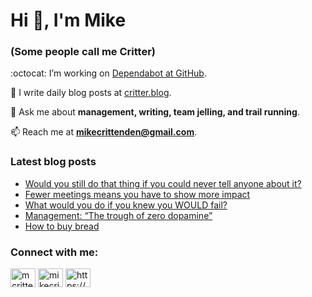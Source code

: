 # Hi 👋, I'm Mike
### (Some people call me Critter)

:octocat: I’m working on [Dependabot at GitHub](https://github.com/features/security).

📝 I write daily blog posts at [critter.blog](https://critter.blog).

💬 Ask me about **management, writing, team jelling, and trail running**.

📫 Reach me at **mikecrittenden@gmail.com**.

### Latest blog posts
<!-- BLOG-POST-LIST:START -->
- [Would you still do that thing if you could never tell anyone about it?](https://critter.blog/2023/08/28/would-you-still-do-that-thing-if-you-could-never-tell-anyone-about-it/)
- [Fewer meetings means you have to show more impact](https://critter.blog/2023/08/25/fewer-meetings-means-you-have-to-show-more-impact/)
- [What would you do if you knew you WOULD fail?](https://critter.blog/2023/08/24/what-would-you-do-if-you-knew-you-would-fail/)
- [Management: “The trough of zero dopamine”](https://critter.blog/2023/08/23/management-the-trough-of-zero-dopamine/)
- [How to buy bread](https://critter.blog/2023/08/22/how-to-buy-bread/)
<!-- BLOG-POST-LIST:END -->

<h3 align="left">Connect with me:</h3>
<p align="left">
<a href="https://twitter.com/mcrittenden" target="blank"><img align="center" src="https://raw.githubusercontent.com/rahuldkjain/github-profile-readme-generator/master/src/images/icons/Social/twitter.svg" alt="mcrittenden" height="30" width="40" /></a>
<a href="https://linkedin.com/in/mikecrittenden" target="blank"><img align="center" src="https://raw.githubusercontent.com/rahuldkjain/github-profile-readme-generator/master/src/images/icons/Social/linked-in-alt.svg" alt="mikecrittenden" height="30" width="40" /></a>
<a href="https://critter.blog/feed/" target="blank"><img align="center" src="https://raw.githubusercontent.com/rahuldkjain/github-profile-readme-generator/master/src/images/icons/Social/rss.svg" alt="https://critter.blog/feed/" height="30" width="40" /></a>
</p>
